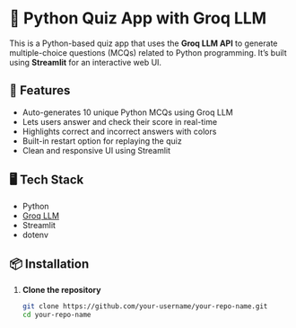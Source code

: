 # 🧠 Python Quiz App with Groq LLM

This is a Python-based quiz app that uses the **Groq LLM API** to generate multiple-choice questions (MCQs) related to Python programming. It’s built using **Streamlit** for an interactive web UI.

## 🚀 Features

- Auto-generates 10 unique Python MCQs using Groq LLM
- Lets users answer and check their score in real-time
- Highlights correct and incorrect answers with colors
- Built-in restart option for replaying the quiz
- Clean and responsive UI using Streamlit

## 🖥️ Tech Stack

- Python
- [Groq LLM](https://groq.com/)
- Streamlit
- dotenv

## 📦 Installation

1. **Clone the repository**  
   ```bash
   git clone https://github.com/your-username/your-repo-name.git
   cd your-repo-name
